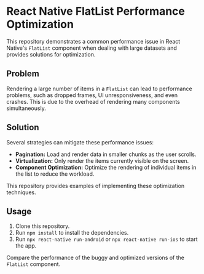 # React Native FlatList Performance Optimization

This repository demonstrates a common performance issue in React Native's `FlatList` component when dealing with large datasets and provides solutions for optimization.

## Problem

Rendering a large number of items in a `FlatList` can lead to performance problems, such as dropped frames, UI unresponsiveness, and even crashes.  This is due to the overhead of rendering many components simultaneously.

## Solution

Several strategies can mitigate these performance issues:

* **Pagination:** Load and render data in smaller chunks as the user scrolls.
* **Virtualization:** Only render the items currently visible on the screen.
* **Component Optimization:** Optimize the rendering of individual items in the list to reduce the workload.

This repository provides examples of implementing these optimization techniques.

## Usage

1. Clone this repository.
2. Run `npm install` to install the dependencies.
3. Run `npx react-native run-android` or `npx react-native run-ios` to start the app.

Compare the performance of the buggy and optimized versions of the `FlatList` component.